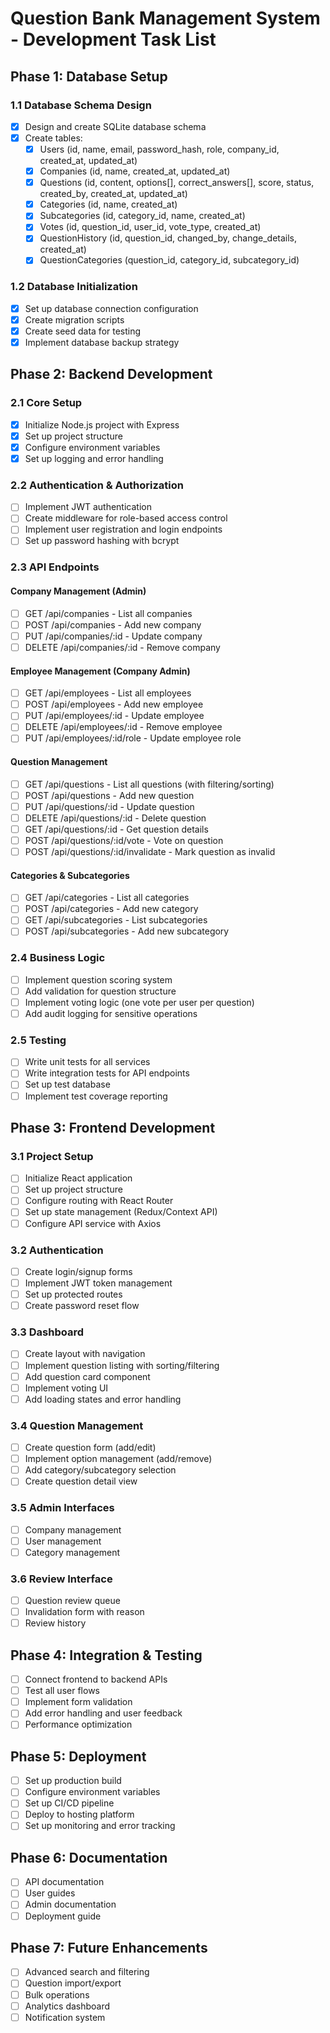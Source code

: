# Question Bank Management System - Development Task List

## Phase 1: Database Setup

### 1.1 Database Schema Design
- [x] Design and create SQLite database schema
- [x] Create tables:
  - [x] Users (id, name, email, password_hash, role, company_id, created_at, updated_at)
  - [x] Companies (id, name, created_at, updated_at)
  - [x] Questions (id, content, options[], correct_answers[], score, status, created_by, created_at, updated_at)
  - [x] Categories (id, name, created_at)
  - [x] Subcategories (id, category_id, name, created_at)
  - [x] Votes (id, question_id, user_id, vote_type, created_at)
  - [x] QuestionHistory (id, question_id, changed_by, change_details, created_at)
  - [x] QuestionCategories (question_id, category_id, subcategory_id)

### 1.2 Database Initialization
- [x] Set up database connection configuration
- [x] Create migration scripts
- [x] Create seed data for testing
- [x] Implement database backup strategy

## Phase 2: Backend Development

### 2.1 Core Setup
- [x] Initialize Node.js project with Express
- [x] Set up project structure
- [x] Configure environment variables
- [x] Set up logging and error handling

### 2.2 Authentication & Authorization
- [ ] Implement JWT authentication
- [ ] Create middleware for role-based access control
- [ ] Implement user registration and login endpoints
- [ ] Set up password hashing with bcrypt

### 2.3 API Endpoints

#### Company Management (Admin)
- [ ] GET /api/companies - List all companies
- [ ] POST /api/companies - Add new company
- [ ] PUT /api/companies/:id - Update company
- [ ] DELETE /api/companies/:id - Remove company

#### Employee Management (Company Admin)
- [ ] GET /api/employees - List all employees
- [ ] POST /api/employees - Add new employee
- [ ] PUT /api/employees/:id - Update employee
- [ ] DELETE /api/employees/:id - Remove employee
- [ ] PUT /api/employees/:id/role - Update employee role

#### Question Management
- [ ] GET /api/questions - List all questions (with filtering/sorting)
- [ ] POST /api/questions - Add new question
- [ ] PUT /api/questions/:id - Update question
- [ ] DELETE /api/questions/:id - Delete question
- [ ] GET /api/questions/:id - Get question details
- [ ] POST /api/questions/:id/vote - Vote on question
- [ ] POST /api/questions/:id/invalidate - Mark question as invalid

#### Categories & Subcategories
- [ ] GET /api/categories - List all categories
- [ ] POST /api/categories - Add new category
- [ ] GET /api/subcategories - List subcategories
- [ ] POST /api/subcategories - Add new subcategory

### 2.4 Business Logic
- [ ] Implement question scoring system
- [ ] Add validation for question structure
- [ ] Implement voting logic (one vote per user per question)
- [ ] Add audit logging for sensitive operations

### 2.5 Testing
- [ ] Write unit tests for all services
- [ ] Write integration tests for API endpoints
- [ ] Set up test database
- [ ] Implement test coverage reporting

## Phase 3: Frontend Development

### 3.1 Project Setup
- [ ] Initialize React application
- [ ] Set up project structure
- [ ] Configure routing with React Router
- [ ] Set up state management (Redux/Context API)
- [ ] Configure API service with Axios

### 3.2 Authentication
- [ ] Create login/signup forms
- [ ] Implement JWT token management
- [ ] Set up protected routes
- [ ] Create password reset flow

### 3.3 Dashboard
- [ ] Create layout with navigation
- [ ] Implement question listing with sorting/filtering
- [ ] Add question card component
- [ ] Implement voting UI
- [ ] Add loading states and error handling

### 3.4 Question Management
- [ ] Create question form (add/edit)
- [ ] Implement option management (add/remove)
- [ ] Add category/subcategory selection
- [ ] Create question detail view

### 3.5 Admin Interfaces
- [ ] Company management
- [ ] User management
- [ ] Category management

### 3.6 Review Interface
- [ ] Question review queue
- [ ] Invalidation form with reason
- [ ] Review history

## Phase 4: Integration & Testing
- [ ] Connect frontend to backend APIs
- [ ] Test all user flows
- [ ] Implement form validation
- [ ] Add error handling and user feedback
- [ ] Performance optimization

## Phase 5: Deployment
- [ ] Set up production build
- [ ] Configure environment variables
- [ ] Set up CI/CD pipeline
- [ ] Deploy to hosting platform
- [ ] Set up monitoring and error tracking

## Phase 6: Documentation
- [ ] API documentation
- [ ] User guides
- [ ] Admin documentation
- [ ] Deployment guide

## Phase 7: Future Enhancements
- [ ] Advanced search and filtering
- [ ] Question import/export
- [ ] Bulk operations
- [ ] Analytics dashboard
- [ ] Notification system